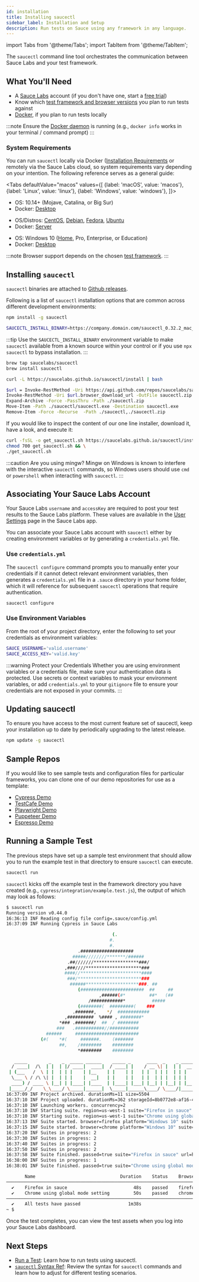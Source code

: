 ```yaml
---
id: installation
title: Installing saucectl
sidebar_label: Installation and Setup
description: Run tests on Sauce using any framework in any language.
---
```


import Tabs from '@theme/Tabs';
import TabItem from '@theme/TabItem';

The `saucectl` command line tool orchestrates the communication between Sauce Labs and your test framework.  

## What You'll Need

* A [Sauce Labs](https://saucelabs.com/) account (if you don't have one, start a [free trial](https://saucelabs.com/sign-up))
* Know which [test framework and browser versions](/testrunner-toolkit#supported-frameworks-and-browsers) you plan to run tests against
* [Docker](https://docs.docker.com/get-docker/), if you plan to run tests locally

:::note
Ensure the [Docker daemon](https://docs.docker.com/config/daemon/) is running (e.g., `docker info` works in your terminal / command prompt)
:::

### System Requirements

You can run `saucectl` locally via Docker ([Installation Requirements](https://docs.docker.com/engine/install/#supported-platforms) or remotely via the Sauce Labs cloud, so system requirements vary depending on your intention. The following reference serves as a general guide:

<Tabs
  defaultValue="macos"
  values={[
    {label: 'macOS', value: 'macos'},
    {label: 'Linux', value: 'linux'},
    {label: 'Windows', value: 'windows'},
  ]}>

<TabItem value="macos">

* OS: 10.14+ (Mojave, Catalina, or Big Sur)
* Docker: [Desktop](https://docs.docker.com/docker-for-mac/install/)

</TabItem>
<TabItem value="linux">

* OS/Distros: [CentOS](https://docs.docker.com/engine/install/centos/), [Debian](https://docs.docker.com/engine/install/debian/), [Fedora](https://docs.docker.com/engine/install/fedora/), [Ubuntu](https://docs.docker.com/engine/install/ubuntu/)
* Docker: [Server](https://docs.docker.com/engine/install/#server)

</TabItem>
<TabItem value="windows">

* OS: Windows 10 ([Home](https://docs.docker.com/docker-for-windows/install-windows-home/), Pro, Enterprise, or Education)
* Docker: [Desktop](https://docs.docker.com/docker-for-windows/install/)

</TabItem>
</Tabs>

:::note
Browser support depends on the chosen [test framework](/testrunner-toolkit#supported-frameworks-and-browsers).
:::

## Installing `saucectl`

`saucectl` binaries are attached to [Github releases](https://github.com/saucelabs/saucectl/releases/latest).

Following is a list of `saucectl` installation options that are common across different development environments:

```bash title="Using NPM"
npm install -g saucectl
```

```bash title="Using NPM and SAUCECTL_INSTALL_BINARY"
SAUCECTL_INSTALL_BINARY=https://company.domain.com/saucectl_0.32.2_mac_64-bit.tar.gz npm install -g saucectl
```

:::tip
Use the `SAUCECTL_INSTALL_BINARY` environment variable to make `saucectl` available from a known source within your control or if you use `npx saucectl` to bypass installation.
:::

```bash title="Using Homebrew (macOS)"
brew tap saucelabs/saucectl
brew install saucectl
```

```bash title="Using curl (Linux / macOS)"
curl -L https://saucelabs.github.io/saucectl/install | bash
```

```bash title="Using Powershell (Windows)"
$url = Invoke-RestMethod -Uri https://api.github.com/repos/saucelabs/saucectl/releases/latest | ForEach-Object {$_.assets} | Where-Object { $_.name -Like "*_win_64-bit.zip" }
Invoke-RestMethod -Uri $url.browser_download_url -OutFile saucectl.zip
Expand-Archive -Force -PassThru -Path ./saucectl.zip
Move-Item -Path ./saucectl/saucectl.exe -Destination saucectl.exe
Remove-Item -Force -Recurse  -Path ./saucectl,./saucectl.zip
```

If you would like to inspect the content of our one line installer, download it, have a look, and execute it:

```bash
curl -fsSL -o get_saucectl.sh https://saucelabs.github.io/saucectl/install && \
chmod 700 get_saucectl.sh && \
./get_saucectl.sh
```

:::caution Are you using mingw?
Mingw on Windows is known to interfere with the interactive `saucectl` commands, so Windows users should use `cmd` or `powershell` when interacting with `saucectl`.
:::

## Associating Your Sauce Labs Account

Your Sauce Labs `username` and `accessKey` are required to post your test results to the Sauce Labs platform. These values are available in the [User Settings](https://app.saucelabs.com/user-settings) page in the Sauce Labs app.

You can associate your Sauce Labs account with `saucectl` either by creating environment variables or by generating a `credentials.yml` file.

### Use `credentials.yml`

The `saucectl configure` command prompts you to manually enter your credentials if it cannot detect relevant environment variables, then generates a `credentials.yml` file in a `.sauce` directory in your home folder, which it will reference for subsequent `saucectl` operations that require authentication.

```bash
saucectl configure
```

### Use Environment Variables

From the root of your project directory, enter the following to set your credentials as environment variables:

```bash
SAUCE_USERNAME='valid.username'
SAUCE_ACCESS_KEY='valid.key'
```

:::warning Protect your Credentials
Whether you are using environment variables or a credentials file, make sure your authentication data is protected. Use secrets or context variables to mask your environment variables, or add `credentials.yml` to your `gitignore` file to ensure your credentials are not exposed in your commits.
:::

## Updating saucectl

To ensure you have access to the most current feature set of saucectl, keep your installation up to date by periodically upgrading to the latest release.

```bash
npm update -g saucectl
```


## Sample Repos

If you would like to see sample tests and configuration files for particular frameworks, you can clone one of our demo repositories for use as a template:

* [Cypress Demo](https://github.com/saucelabs/saucectl-cypress-example)
* [TestCafe Demo](https://github.com/saucelabs/saucectl-testcafe-example)
* [Playwright Demo](https://github.com/saucelabs/saucectl-playwright-example)
* [Puppeteer Demo](https://github.com/saucelabs/saucectl-puppeteer-example/)
* [Espresso Demo](https://github.com/saucelabs/saucectl-espresso-example)

## Running a Sample Test

The previous steps have set up a sample test environment that should allow you to run the example test in that directory to ensure `saucectl` can execute.

```bash
saucectl run
```

`saucectl` kicks off the example test in the framework directory you have created (e.g., `cypress/integration/example.test.js`), the output of which may look as follows:


```bash
$ saucectl run
Running version v0.44.0
16:36:13 INF Reading config file config=.sauce/config.yml
16:37:09 INF Running Cypress in Sauce Labs

                                        (.
                                       #.
                                       #.
                           .####################
                         #####////////*******/######
                       .##///////*****************###/
                      ,###////*********************###
                      ####//***********************####
                       ###/************************###
                        ######********************###. ##
                           (########################  ##     ##
                                   ,######(#*         ##*   (##
                               /############*          #####
                           (########(  #########(    ###
                         .#######,    */  ############
                      ,##########  %#### , ########*
                    *### .#######/  ##  / ########
                   ###   .###########//###########
               ######     ########################
             (#(    *#(     #######.    (#######
                    ##,    /########    ########
                           *########    ########

   _____        _    _  _____ ______    _____ _      ____  _    _ _____
  / ____|  /\  | |  | |/ ____|  ____|  / ____| |    / __ \| |  | |  __ \
 | (___   /  \ | |  | | |    | |__    | |    | |   | |  | | |  | | |  | |
  \___ \ / /\ \| |  | | |    |  __|   | |    | |   | |  | | |  | | |  | |
  ____) / ____ \ |__| | |____| |____  | |____| |___| |__| | |__| | |__| |
 |_____/_/    \_\____/ \_____|______|  \_____|______\____/ \____/|_____/
16:37:09 INF Project archived. durationMs=11 size=5504
16:37:10 INF Project uploaded. durationMs=362 storageId=8b0772e8-af16-43d1-8a0d-197ac9648563
16:37:10 INF Launching workers. concurrency=2
16:37:10 INF Starting suite. region=us-west-1 suite="Firefox in sauce"
16:37:10 INF Starting suite. region=us-west-1 suite="Chrome using global mode setting"
16:37:13 INF Suite started. browser=firefox platform="Windows 10" suite="Firefox in sauce" url=https://app.saucelabs.com/tests/d278cc6adec647f1bab92f00585445f7
16:37:15 INF Suite started. browser=chrome platform="Windows 10" suite="Chrome using global mode setting" url=https://app.saucelabs.com/tests/4ed757d4f78242299be2cbc5d61dc9ba
16:37:20 INF Suites in progress: 2
16:37:30 INF Suites in progress: 2
16:37:40 INF Suites in progress: 2
16:37:50 INF Suites in progress: 2
16:37:58 INF Suite finished. passed=true suite="Firefox in sauce" url=https://app.saucelabs.com/tests/d278cc6adec647f1bab92f00585445f7
16:38:00 INF Suites in progress: 1
16:38:01 INF Suite finished. passed=true suite="Chrome using global mode setting" url=https://app.saucelabs.com/tests/4ed757d4f78242299be2cbc5d61dc9ba

       Name                                Duration    Status    Browser    Platform
────────────────────────────────────────────────────────────────────────────────────────
  ✔    Firefox in sauce                         48s    passed    firefox    Windows 10
  ✔    Chrome using global mode setting         50s    passed    chrome     Windows 10
────────────────────────────────────────────────────────────────────────────────────────
  ✔    All tests have passed                  1m38s
~ $
```


Once the test completes, you can view the test assets when you log into your Sauce Labs dashboard.


## Next Steps

* [Run a Test](/testrunner-toolkit/running-tests): Learn how to run tests using saucectl.
* [`saucectl` Syntax Ref](/testrunner-toolkit/configuration): Review the syntax for `saucectl` commands and learn how to adjust for different testing scenarios.

